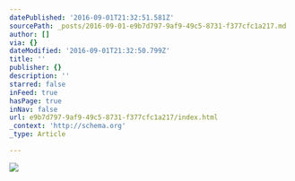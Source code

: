 ```yaml
---
datePublished: '2016-09-01T21:32:51.581Z'
sourcePath: _posts/2016-09-01-e9b7d797-9af9-49c5-8731-f377cfc1a217.md
author: []
via: {}
dateModified: '2016-09-01T21:32:50.799Z'
title: ''
publisher: {}
description: ''
starred: false
inFeed: true
hasPage: true
inNav: false
url: e9b7d797-9af9-49c5-8731-f377cfc1a217/index.html
_context: 'http://schema.org'
_type: Article

---
```

![](https://the-grid-user-content.s3-us-west-2.amazonaws.com/12faadd1-591c-4083-aa24-5df4424c40f3.jpg)